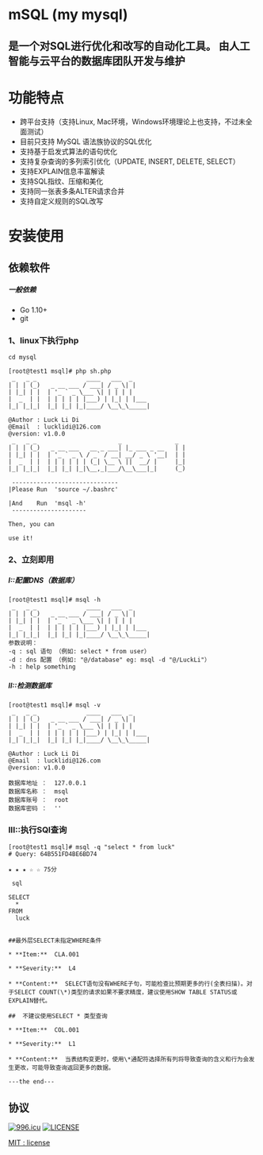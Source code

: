 #  mSQL (my mysql)

## 是一个对SQL进行优化和改写的自动化工具。 由人工智能与云平台的数据库团队开发与维护

# 功能特点
* 跨平台支持（支持Linux, Mac环境，Windows环境理论上也支持，不过未全面测试）
* 目前只支持 MySQL 语法族协议的SQL优化
* 支持基于启发式算法的语句优化
* 支持复杂查询的多列索引优化（UPDATE, INSERT, DELETE, SELECT）
* 支持EXPLAIN信息丰富解读
* 支持SQL指纹、压缩和美化
* 支持同一张表多条ALTER请求合并
* 支持自定义规则的SQL改写

#  安装使用
## 依赖软件
##### 一般依赖
* Go 1.10+
* git

### 1、linux下执行php
``` linux
cd mysql

[root@test1 msql]# php sh.php 
 _   _ _              ____   ___  _     
| | | (_)   _ __ ___ / ___| / _ \| |    
| |_| | |  | '_ ` _ \___ \| | | | |    
|  _  | |  | | | | | |___) | |_| | |___ 
|_| |_|_|  |_| |_| |_|____/ \__\_\_____|

@Author : Luck Li Di
@Email  : lucklidi@126.com
@version: v1.0.0
 _   _ _                       _               _ 
| | | (_)   _ __ ___   __ _ ___| |_ ___ _ __   | |
| |_| | |  | '_ ` _ \ / _` / __| __/ _ \ '__|  | |
|  _  | |  | | | | | | (_| \__ \ ||  __/ |     |_|
|_| |_|_|  |_| |_| |_|\__,_|___/\__\___|_|     (_)

 ------------------------------
|Please Run  'source ~/.bashrc'
 
|And    Run  'msql -h'
 ---------------------
 
Then, you can

use it!

```
### 2、立刻即用
##### I::配置DNS（数据库）
```
[root@test1 msql]# msql -h
 _   _ _              ____   ___  _     
| | | (_)   _ __ ___ / ___| / _ \| |    
| |_| | |  | '_ ` _ \___ \| | | | |    
|  _  | |  | | | | | |___) | |_| | |___ 
|_| |_|_|  |_| |_| |_|____/ \__\_\_____|
参数说明：
-q : sql 语句 （例如: select * from user）
-d : dns 配置 （例如: "@/database" eg: msql -d "@/LuckLi"）
-h : help something

```
##### II::检测数据库
```
[root@test1 msql]# msql -v
 _   _ _              ____   ___  _     
| | | (_)   _ __ ___ / ___| / _ \| |    
| |_| | |  | '_ ` _ \___ \| | | | |    
|  _  | |  | | | | | |___) | |_| | |___ 
|_| |_|_|  |_| |_| |_|____/ \__\_\_____|

@Author : Luck Li Di
@Email  : lucklidi@126.com
@version: v1.0.0

数据库地址 ：  127.0.0.1
数据库名称 ：  msql
数据库账号 ：  root
数据库密码 ：  ''
```
### III::执行SQl查询
```
[root@test1 msql]# msql -q "select * from luck"
# Query: 64B551FD4BE6BD74

★ ★ ★ ☆ ☆ 75分

 sql

SELECT  
  * 
FROM  
  luck
  

##最外层SELECT未指定WHERE条件

* **Item:**  CLA.001

* **Severity:**  L4

* **Content:**  SELECT语句没有WHERE子句，可能检查比预期更多的行(全表扫描)。对于SELECT COUNT(\*)类型的请求如果不要求精度，建议使用SHOW TABLE STATUS或EXPLAIN替代。

##  不建议使用SELECT * 类型查询

* **Item:**  COL.001

* **Severity:**  L1

* **Content:**  当表结构变更时，使用\*通配符选择所有列将导致查询的含义和行为会发生更改，可能导致查询返回更多的数据。

---the end---

```

## 协议

[![996.icu](https://img.shields.io/badge/link-996.icu-red.svg)](https://996.icu)
[![LICENSE](https://img.shields.io/badge/license-Anti%20996-blue.svg)](https://github.com/996icu/996.ICU/blob/master/LICENSE)

[MIT : license](http://rem.mit-license.org)
